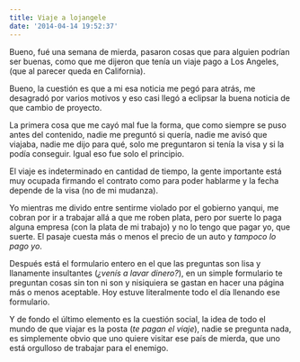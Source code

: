 ```yaml
---
title: Viaje a lojangele
date: '2014-04-14 19:52:37'
---
```


Bueno, fué una semana de mierda, pasaron cosas que para alguien podrían ser buenas, como que me dijeron que tenía un viaje pago a Los Angeles, (que al parecer queda en California).

Bueno, la cuestión es que a mi esa noticia me pegó para atrás, me desagradó por varios motivos y eso casi llegó a eclipsar la buena noticia de que cambio de proyecto.

La primera cosa que me cayó mal fue la forma, que como siempre se puso
antes del contenido, nadie me preguntó si quería, nadie me avisó que
viajaba, nadie me dijo para qué, solo me preguntaron si tenía la visa y si la podía conseguir. Igual eso fue solo el principio.

El viaje es indeterminado en cantidad de tiempo, la gente importante está muy ocupada firmando el contrato como para poder hablarme y la fecha depende de la visa (no de mi mudanza).

Yo mientras me divido entre sentirme violado por el gobierno yanqui, me cobran por ir a trabajar allá a que me roben plata, pero por suerte lo paga alguna empresa (con la plata de mi trabajo) y no lo tengo que pagar yo, que suerte. El pasaje cuesta más o menos el precio de un auto y *tampoco lo pago yo*.

Después está el formulario entero en el que las preguntas son lisa y llanamente insultantes (*¿venís a lavar dinero?*), en un simple formulario te preguntan cosas sin ton ni son y nisiquiera se gastan en hacer una página más o menos aceptable. Hoy estuve literalmente todo el día llenando ese formulario.

Y de fondo el último elemento es la cuestión social, la idea de todo el mundo de que viajar es la posta (*te pagan el viaje*), nadie se pregunta nada, es simplemente obvio que uno quiere visitar ese país de mierda, que uno está orgulloso de trabajar para el enemigo.
